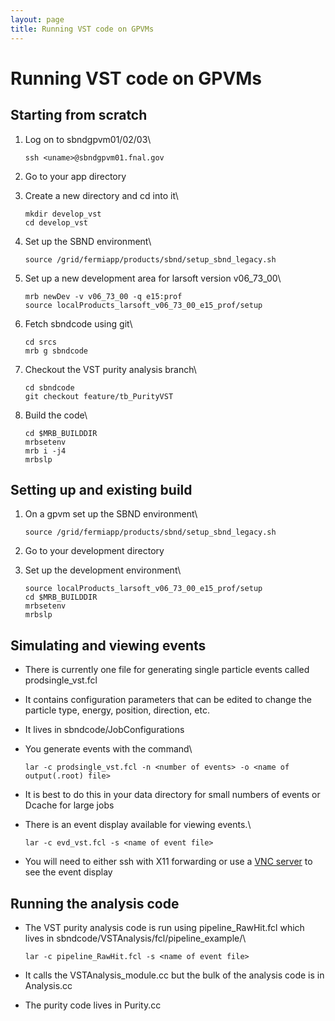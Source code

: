 ```yaml
---
layout: page
title: Running VST code on GPVMs
---
```




Running VST code on GPVMs
======================================================================



Starting from scratch
--------------------------------------------------------------

1.  Log on to sbndgpvm01/02/03\

        ssh <uname>@sbndgpvm01.fnal.gov

2.  Go to your app directory

3.  Create a new directory and cd into it\

        mkdir develop_vst
        cd develop_vst

4.  Set up the SBND environment\

        source /grid/fermiapp/products/sbnd/setup_sbnd_legacy.sh

5.  Set up a new development area for larsoft version v06\_73\_00\

        mrb newDev -v v06_73_00 -q e15:prof
        source localProducts_larsoft_v06_73_00_e15_prof/setup

6.  Fetch sbndcode using git\

        cd srcs
        mrb g sbndcode

7.  Checkout the VST purity analysis branch\

        cd sbndcode
        git checkout feature/tb_PurityVST

8.  Build the code\

        cd $MRB_BUILDDIR
        mrbsetenv
        mrb i -j4
        mrbslp



Setting up and existing build
------------------------------------------------------------------------------

1.  On a gpvm set up the SBND environment\

        source /grid/fermiapp/products/sbnd/setup_sbnd_legacy.sh

2.  Go to your development directory

3.  Set up the development environment\

        source localProducts_larsoft_v06_73_00_e15_prof/setup
        cd $MRB_BUILDDIR
        mrbsetenv
        mrbslp



Simulating and viewing events
------------------------------------------------------------------------------

-   There is currently one file for generating single particle events
    called prodsingle\_vst.fcl

-   It contains configuration parameters that can be edited to change
    the particle type, energy, position, direction, etc.

-   It lives in sbndcode/JobConfigurations

-   You generate events with the command\

        lar -c prodsingle_vst.fcl -n <number of events> -o <name of output(.root) file>

-   It is best to do this in your data directory for small numbers of
    events or Dcache for large jobs

-   There is an event display available for viewing events.\

        lar -c evd_vst.fcl -s <name of event file>

-   You will need to either ssh with X11 forwarding or use a [VNC
    server](Viewing_events_remotely_with_VNC.html) to see
    the event display



Running the analysis code
----------------------------------------------------------------------

-   The VST purity analysis code is run using pipeline\_RawHit.fcl which
    lives in sbndcode/VSTAnalysis/fcl/pipeline\_example/\

        lar -c pipeline_RawHit.fcl -s <name of event file>

-   It calls the VSTAnalysis\_module.cc but the bulk of the analysis
    code is in Analysis.cc

-   The purity code lives in Purity.cc
